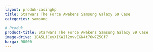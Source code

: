 ```yaml
---
layout: produk-casinghp
title: Starwars The Force Awakens Samsung Galaxy S9 Case
categories: samsung

# Produk
product-title: Starwars The Force Awakens Samsung Galaxy S9 Case
image-drive: 1BA5LiCeyXIKWIl2mvvEGN4t76w7Z5Gf7
harga: 90000
---
```

